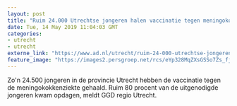 ```yaml
---
layout: post
title: "Ruim 24.000 Utrechtse jongeren halen vaccinatie tegen meningokokken"
date: Tue, 14 May 2019 11:04:03 GMT
categories: 
- utrecht 
- utrecht 
externe_link: "https://www.ad.nl/utrecht/ruim-24-000-utrechtse-jongeren-halen-vaccinatie-tegen-meningokokken~ade63796/"
feature_image: "https://images2.persgroep.net/rcs/eYp328MqZXsGSSo7Zs_fj9pTwKs/diocontent/146686240/_fitwidth/400/?appId=21791a8992982cd8da851550a453bd7f&quality=0.7"
---
```


Zo'n 24.500 jongeren in de provincie Utrecht hebben de vaccinatie tegen de meningokokkenziekte gehaald. Ruim 80 procent van de uitgenodigde jongeren kwam opdagen, meldt GGD regio Utrecht.
